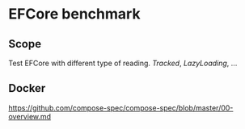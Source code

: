 # EFCore benchmark

## Scope
Test EFCore with different type of reading. _Tracked_, _LazyLoading_, ...

## Docker

https://github.com/compose-spec/compose-spec/blob/master/00-overview.md
